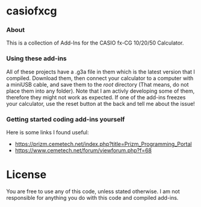 # casiofxcg
### About
This is a collection of Add-Ins for the CASIO fx-CG 10/20/50 Calculator. 

### Using these add-ins
All of these projects have a .g3a file in them which is the latest version that I compiled. Download them, then connect your calculator to a computer with a miniUSB cable, and save them to the *root* directory (That means, do not place them into any folder). Note that I am activly developing some of them, therefore they might not work as expected. If one of the add-ins freezes your calculator, use the reset button at the back and tell me about the issue!

### Getting started coding add-ins yourself

Here is some links I found useful:
- https://prizm.cemetech.net/index.php?title=Prizm_Programming_Portal
- https://www.cemetech.net/forum/viewforum.php?f=68

# License
You are free to use any of this code, unless stated otherwise. 
I am not responsible for anything you do with this code and compiled add-ins.
